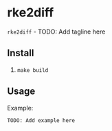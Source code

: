 # rke2diff

`rke2diff` - TODO: Add tagline here

## Install

1. `make build`

## Usage

Example:
```
TODO: Add example here
```
